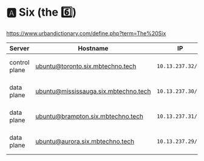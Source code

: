 # :a: Six (the :six:)

https://www.urbandictionary.com/define.php?term=The%20Six

| Server           | Hostname                             |  IP               | Specs                 |
|------------------|--------------------------------------|-------------------|-----------------------|
| control plane    |ubuntu@toronto.six.mbtechno.tech      | `10.13.237.32/24` | 64GB Ram,      16cpus |
| data plane       |ubuntu@mississauga.six.mbtechno.tech  | `10.13.237.30/24` | 64GB Ram,      16cpus |
| data plane       |ubuntu@brampton.six.mbtechno.tech     | `10.13.237.31/24` | 64GB Ram,       8cpus |
| data plane       |ubuntu@aurora.six.mbtechno.tech       | `10.13.237.29/24` | 64GB Ram,      16cpus |
